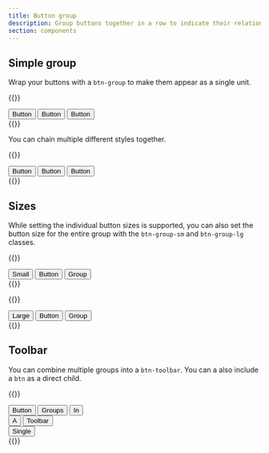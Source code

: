 ```yaml
---
title: Button group
description: Group buttons together in a row to indicate their relation.
section: components
---
```


## Simple group
Wrap your buttons with a `btn-group` to make them appear as a single unit.

{{<example>}}
<div class="btn-group" role="group">
  <button type="button" class="btn btn-default">Button</button>
  <button type="button" class="btn btn-default">Button</button>
  <button type="button" class="btn btn-default">Button</button>
</div>
{{</example>}}

You can chain multiple different styles together.

{{<example>}}
<div class="btn-group" role="group">
  <button type="button" class="btn btn-default">Button</button>
  <button type="button" class="btn btn-secondary">Button</button>
  <button type="button" class="btn btn-primary">Button</button>
</div>
{{</example>}}

## Sizes
While setting the individual button sizes is supported, you can also set the button size for the entire group with the `btn-group-sm` and `btn-group-lg` classes.

{{<example>}}
<div class="btn-group btn-group-sm" role="group">
  <button type="button" class="btn btn-default">Small</button>
  <button type="button" class="btn btn-default">Button</button>
  <button type="button" class="btn btn-default">Group</button>
</div>
{{</example>}}

{{<example>}}
<div class="btn-group btn-group-lg" role="group">
  <button type="button" class="btn btn-default">Large</button>
  <button type="button" class="btn btn-default">Button</button>
  <button type="button" class="btn btn-default">Group</button>
</div>
{{</example>}}

## Toolbar
You can combine multiple groups into a `btn-toolbar`. You can a also include a `btn` as a direct child.

{{<example>}}
<div class="btn-toolbar" role="toolbar">
  <div class="btn-group" role="group">
    <button type="button" class="btn btn-default">Button</button>
    <button type="button" class="btn btn-default">Groups</button>
    <button type="button" class="btn btn-default">In</button>
  </div>
  <div class="btn-group" role="group">
    <button type="button" class="btn btn-default">A</button>
    <button type="button" class="btn btn-default">Toolbar</button>
  </div>
  <button type="button" class="btn btn-danger">Single</button>
</div>
{{</example>}}

